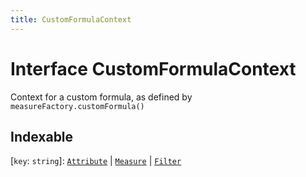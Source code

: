 ```yaml
---
title: CustomFormulaContext
---
```


# Interface CustomFormulaContext

Context for a custom formula, as defined by `measureFactory.customFormula()`

## Indexable

 \[`key`: `string`\]: [`Attribute`](interface.Attribute.md) \| [`Measure`](interface.Measure.md) \| [`Filter`](interface.Filter.md)
